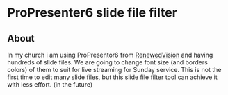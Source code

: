 # ProPresenter6 slide file filter 

## About

In my church i am using ProPresentor6 from [RenewedVision](https://renewedvision.com/) and having hundreds of slide files.
We are going to change font size (and borders colors) of them to suit for live streaming for Sunday service.
This is not the first time to edit many slide files, but this slide file filter tool can achieve it with less effort. (in the future)

